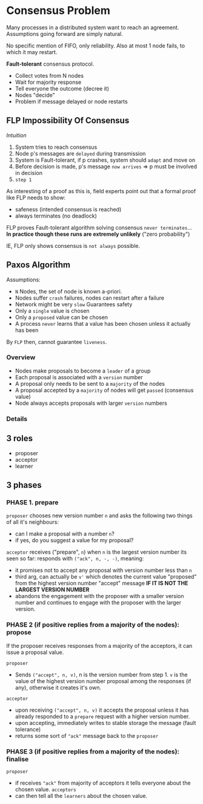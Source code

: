 # Consensus Problem
Many processes in a distributed system want to reach an agreement. Assumptions going forward are simply natural.

No specific mention of FIFO, only reliability. Also at most 1 node fails, to which it may restart.

**Fault-tolerant** consensus protocol.
- Collect votes from N nodes
- Wait for majority response
- Tell everyone the outcome (decree it)
- Nodes "decide"
- Problem if message delayed or node restarts

## FLP Impossibility Of Consensus
*Intuition*
1. System tries to reach consensus
2. Node p's messages are `delayed` during transmission
3. System is Fault-tolerant, if p crashes, system should `adapt` and move on
4. Before decision is made, p's message `now arrives` => p must be involved in decision
5. `step 1`

As interesting of a proof as this is, field experts point out that a formal proof like FLP needs to show:
- safeness (intended consensus is reached)
- always terminates (no deadlock)

FLP proves Fault-tolerant algorithm solving consensus `never terminates`...
**In practice though these runs are extremely unlikely** ("zero probability")

IE, FLP only shows consensus is `not always` possible.

## Paxos Algorithm
Assumptions:
- `N` Nodes, the set of node is known a-priori.
- Nodes suffer `crash` failures, nodes can restart after a failure
- Network might be very `slow`
Guarantees safety
- Only a `single` value is chosen
- Only a `proposed` value can be chosen
- A process `never` learns that a value has been chosen unless it actually has been

By `FLP` then, cannot guarantee `liveness`.

### Overview
- Nodes make proposals to become a `leader` of a group
- Each proposal is associated with a `version` number
- A proposal only needs to be sent to a `majority` of the nodes
- A proposal accepted by a `majority` of nodes will get `passed` (consensus value)
- Node always accepts proposals with larger `version` numbers

### Details

## 3 roles
- proposer
- acceptor
- learner

## 3 phases
### PHASE 1. **prepare**
`proposer` chooses new version number `n` and asks the following two things of all it's neighbours:
- can I make a proposal with a number `n`?
- if yes, do you suggest a value for my proposal?

`acceptor` receives ("prepare", `n`) when `n` is the largest version number its seen so far: 
responds with `("ack", n, -, -)`, meaning:
- it promises not to accept	any proposal with version number less than `n`
- third arg, can actually be `v'` which denotes the current value "proposed" from the highest version number "accept" message
**IF IT IS NOT THE LARGEST VERSION NUMBER**
- abandons the engagement with the proposer with a smaller version number and continues to engage with the proposer with the larger version.

### PHASE 2 (if positive replies from a majority of the nodes): **propose**
If the proposer receives responses from a majority of the acceptors, it can issue a proposal value.

`proposer`
- Sends `("accept", n, v)`, n is the version number from step 1. `v` is the value of the highest version number proposal among the responses (if any), otherwise it creates it's own.

`acceptor`
- upon receiving `("accept", n, v)` it accepts the proposal unless it has already responded to a `prepare` request with a higher version number.
- upon accepting, immediately writes to stable storage the message (fault tolerance)
- returns some sort of `"ack"` message back to the `proposer`

### PHASE 3 (if positive replies from a majority of the nodes): **finalise**

`proposer`
- if receives `"ack"` from majority of acceptors it tells everyone about the chosen value.
`acceptors`
- can then tell all the `learners` about the chosen value.
